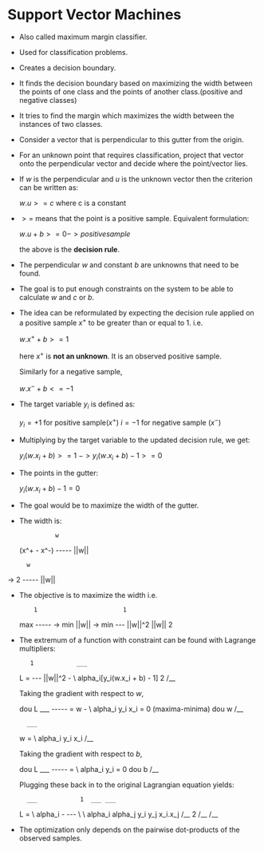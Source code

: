 # Support Vector Machines

* Also called maximum margin classifier.

* Used for classification problems.

* Creates a decision boundary.

* It finds the decision boundary based on maximizing the width between the points of one class and the points of another class.(positive and negative classes)

* It tries to find the margin which maximizes the width between the instances of two classes.

* Consider a vector that is perpendicular to this gutter from the origin.

* For an unknown point that requires classification, project that vector onto the perpendicular vector and decide where the point/vector lies.

* If $w$ is the perpendicular and $u$ is the unknown vector then the criterion can be written as:

	$w.u >= c$ where c is a constant
	
* $>=$ means that the point is a positive sample. Equivalent formulation:
	
	$w.u + b >=0 -> positive sample$
	
	the above is the **decision rule**.
	
* The perpendicular $w$ and constant $b$ are unknowns that need to be found.

* The goal is to put enough constraints on the system to be able to calculate $w$ and $c$ or $b$.

* The idea can be reformulated by expecting the decision rule applied on a positive sample $x^+$ to be greater than or equal to 1. i.e.

	$w.x^+ + b >= 1$ 

	here $x^+$ is **not an unknown**. It is an observed positive sample.
	
	Similarly for a negative sample, 
	
	$w.x^- + b <= -1$ 
	
* The target variable $y_i$ is defined as:
	
	$y_i = +1$ for positive sample($x^+$)
	   $i= -1$ for negative sample ($x^-$)

* Multiplying by the target variable to the updated decision rule, we get:
	
	$y_i(w.x_i + b) >= 1$
 $-> y_i(w.x_i + b) - 1 >= 0$
 
 * The points in the gutter:
	
	$y_i(w.x_i + b) - 1 = 0$
	
* The goal would be to maximize the width of the gutter.

* The width is:
	
			    w
  (x^+ - x^-) -----
			  ||w||
			  
	    w 
 -> 2 ----- 
      ||w||
	  
* The objective is to maximize the width i.e.

		  1						   1	
	max ----- -> min ||w|| -> min --- ||w||^2
		||w||					   2
		
* The extremum of a function with constraint can be found with Lagrange multipliers:
	
		 1			  ___	
	L = --- ||w||^2 - \   alpha_i[y_i(w.x_i + b) - 1]
	     2			  /__
		 
	Taking the gradient with respect to $w$,
	
	dou L		___
	----- = w - \  alpha_i y_i x_i = 0 (maxima-minima) 
	dou w       /__

		___
	w = \   alpha_i y_i x_i
		/__
	
		
	Taking the gradient with respect to $b$,
	
	dou L	___
	----- = \    alpha_i y_i = 0
	dou b	/__
	
	Plugging these back in to the original Lagrangian equation yields:

		___			   1  ___ ___
	L = \	alpha_i - --- \	  \	  alpha_i alpha_j y_i y_j x_i.x_j
		/__			   2  /__ /__
		
* The optimization only depends on the pairwise dot-products of the observed samples.
